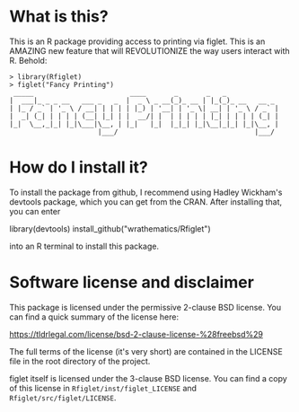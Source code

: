 What is this?
====================================================================
This is an R package providing access to printing via figlet.  This
is an AMAZING new feature that will REVOLUTIONIZE the way users
interact with R.  Behold:

```
> library(Rfiglet)
> figlet("Fancy Printing")
 _____                        ____       _       _   _             
|  ___|_ _ _ __   ___ _   _  |  _ \ _ __(_)_ __ | |_(_)_ __   __ _ 
| |_ / _` | '_ \ / __| | | | | |_) | '__| | '_ \| __| | '_ \ / _` |
|  _| (_| | | | | (__| |_| | |  __/| |  | | | | | |_| | | | | (_| |
|_|  \__,_|_| |_|\___|\__, | |_|   |_|  |_|_| |_|\__|_|_| |_|\__, |
                      |___/                                  |___/  
```



How do I install it?
====================================================================
To install the package from github, I recommend using Hadley Wickham's
devtools package, which you can get from the CRAN.  After installing that,
you can enter

library(devtools)
install_github("wrathematics/Rfiglet")

into an R terminal to install this package.



Software license and disclaimer
====================================================================
This package is licensed under the permissive 2-clause BSD license.
You can find a quick summary of the license here:

https://tldrlegal.com/license/bsd-2-clause-license-%28freebsd%29

The full terms of the license (it's very short) are contained in the
LICENSE file in the root directory of the project.

figlet itself is licensed under the 3-clause BSD license.  You can
find a copy of this license in `Rfiglet/inst/figlet_LICENSE` and
`Rfiglet/src/figlet/LICENSE`.

